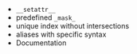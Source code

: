 * `__setattr__`
* predefined `_mask_`
* unique index without intersections
* aliases with specific syntax
* Documentation
